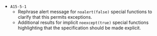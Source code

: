  - `A15-5-1`
   - Rephrase alert message for `noalert(false)` special functions to clarify that this permits exceptions.
   - Additional results for implicit `noexcept(true)` special functions highlighting that the specification should be made explicit.
